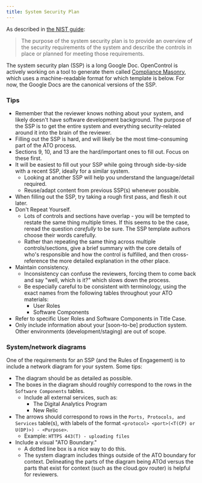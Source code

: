 ```yaml
---
title: System Security Plan
---
```


As described in [the NIST guide](http://csrc.nist.gov/publications/nistpubs/800-18-Rev1/sp800-18-Rev1-final.pdf#page=7):

> The purpose of the system security plan is to provide an overview of the security requirements of the system and describe the controls in place or planned for meeting those requirements.

The system security plan (SSP) is a long Google Doc. OpenControl is actively working on a tool to generate them called [Compliance Masonry](https://github.com/opencontrol/compliance-masonry), which uses a machine-readable format for which template is below. For now, the Google Docs are the canonical versions of the SSP.

### Tips

* Remember that the reviewer knows nothing about your system, and likely doesn't have software development background. The purpose of the SSP is to get the entire system and everything security-related around it into the brain of the reviewer.
* Filling out the SSP is hard, and will likely be the most time-consuming part of the ATO process.
* Sections 9, 10, and 13 are the hard/important ones to fill out. Focus on these first.
* It will be easiest to fill out your SSP while going through side-by-side with a recent SSP, ideally for a similar system.
    * Looking at another SSP will help you understand the language/detail required.
    * Reuse/adapt content from previous SSP(s) whenever possible.
* When filling out the SSP, try taking a rough first pass, and flesh it out later.
* Don't Repeat Yourself.
    * Lots of controls and sections have overlap - you will be tempted to restate the same thing multiple times. If this seems to be the case, reread the question _carefully_ to be sure. The SSP template authors choose their words carefully.
    * Rather than repeating the same thing across multiple controls/sections, give a brief summary with the core details of who's responsible and how the control is fulfilled, and then cross-reference the more detailed explanation in the other place.
* Maintain consistency.
    * Inconsistency can confuse the reviewers, forcing them to come back and say "well, which is it?" which slows down the process.
    * Be especially careful to be consistent with terminology, using the exact names from the following tables throughout your ATO materials:
        * User Roles
        * Software Components
* Refer to specific User Roles and Software Components in Title Case.
* Only include information about your [soon-to-be] production system. Other environments (development/staging) are out of scope.

### System/network diagrams

One of the requirements for an SSP (and the Rules of Engagement) is to include a network diagram for your system. Some tips:

* The diagram should be as detailed as possible.
* The boxes in the diagram should roughly correspond to the rows in the `Software Components` tables.
    * Include all external services, such as:
        * The Digital Analytics Program
        * New Relic
* The arrows should correspond to rows in the `Ports, Protocols, and Services` table(s), with labels of the format `<protocol> <port>(<T(CP) or U(DP)>) - <Purpose>`.
    * Example: `HTTPS 443(T) - uploading files`
* Include a visual "ATO Boundary."
    * A dotted line box is a nice way to do this.
    * The system diagram includes things outside of the ATO boundary for context. Delineating the parts of the diagram being ATOd versus the parts that exist for context (such as the cloud.gov router) is helpful for reviewers.
